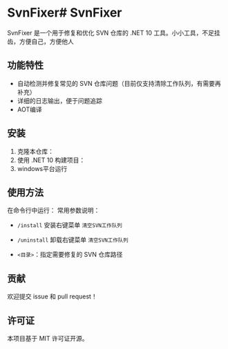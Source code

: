 ﻿# SvnFixer# SvnFixer

SvnFixer 是一个用于修复和优化 SVN 仓库的 .NET 10 工具。小小工具，不足挂齿，方便自己，方便他人

## 功能特性

- 自动检测并修复常见的 SVN 仓库问题（目前仅支持清除工作队列，有需要再补充）
- 详细的日志输出，便于问题追踪
- AOT编译

## 安装

1. 克隆本仓库：
2. 使用 .NET 10 构建项目：
3. windows平台运行
## 使用方法

在命令行中运行：
常用参数说明：

- `/install`   安装右键菜单 `清空SVN工作队列`
- `/uninstall` 卸载右键菜单 `清空SVN工作队列`

- `<目录>`：指定需要修复的 SVN 仓库路径

## 贡献

欢迎提交 issue 和 pull request！

## 许可证

本项目基于 MIT 许可证开源。
